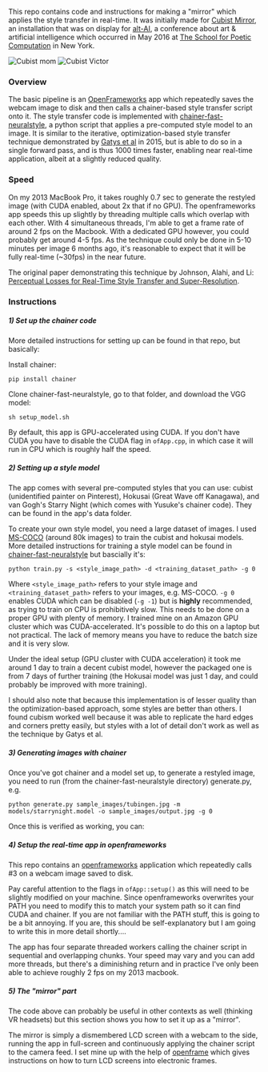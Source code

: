 This repo contains code and instructions for making a "mirror" which applies the style transfer in real-time. It was initially made for [Cubist Mirror](https://vimeo.com/167910860), an installation that was on display for [alt-AI](alt-ai.net), a conference about art & artificial intelligence which occurred in May 2016 at [The School for Poetic Computation](http://www.sfpc.io) in New York. 

![Cubist mom](https://github.com/genekogan/CubistMirror/blob/master/photos/cubist_mirror_1.jpg)
![Cubist Victor](https://github.com/genekogan/CubistMirror/blob/master/photos/cubist_mirror_2.jpg)

### Overview

The basic pipeline is an [OpenFrameworks](openframeworks.cc) app which repeatedly saves the webcam image to disk and then calls a chainer-based style transfer script onto it. The style transfer code is implemented with [chainer-fast-neuralstyle](https://github.com/yusuketomoto/chainer-fast-neuralstyle), a python script that applies a pre-computed style model to an image. It is similar to the iterative, optimization-based style transfer technique demonstrated by [Gatys et al](http://arxiv.org/abs/1508.06576) in 2015, but is able to do so in a single forward pass, and is thus 1000 times faster, enabling near real-time application, albeit at a slightly reduced quality.

### Speed

On my 2013 MacBook Pro, it takes roughly 0.7 sec to generate the restyled image (with CUDA enabled, about 2x that if no GPU). The openframeworks app speeds this up slightly by threading multiple calls which overlap with each other. With 4 simultaneous threads, I'm able to get a frame rate of around 2 fps on the Macbook. With a dedicated GPU however, you could probably get around 4-5 fps. As the technique could only be done in 5-10 minutes per image 6 months ago, it's reasonable to expect that it will be fully real-time (~30fps) in the near future.

The original paper demonstrating this technique by Johnson, Alahi, and Li: [Perceptual Losses for Real-Time Style Transfer and Super-Resolution](arxiv.org/abs/1603.08155).

### Instructions

##### 1) Set up the chainer code

More detailed instructions for setting up can be found in that repo, but basically:

Install chainer:

    pip install chainer

Clone chainer-fast-neuralstyle, go to that folder, and download the VGG model:

    sh setup_model.sh

By default, this app is GPU-accelerated using CUDA. If you don't have CUDA you have to disable the CUDA flag in `ofApp.cpp`, in which case it will run in CPU which is roughly half the speed.

##### 2) Setting up a style model

The app comes with several pre-computed styles that you can use: cubist (unidentified painter on Pinterest), Hokusai (Great Wave off Kanagawa), and van Gogh's Starry Night (which comes with Yusuke's chainer code). They can be found in the app's data folder.

To create your own style model, you need a large dataset of images. I used [MS-COCO](http://mscoco.org/dataset/#download) (around 80k images) to train the cubist and hokusai models. More detailed instructions for training a style model can be found in [chainer-fast-neuralstyle](https://github.com/yusuketomoto/chainer-fast-neuralstyle) but bascially it's:

    python train.py -s <style_image_path> -d <training_dataset_path> -g 0 

Where `<style_image_path>` refers to your style image and `<training_dataset_path>` refers to your images, e.g. MS-COCO. `-g 0` enables CUDA which can be disabled (`-g -1`) but is **highly** recommended, as trying to train on CPU is prohibitively slow. This needs to be done on a proper GPU with plenty of memory. I trained mine on an Amazon GPU cluster which was CUDA-accelerated. It's possible to do this on a laptop but not practical. The lack of memory means you have to reduce the batch size and it is very slow. 

Under the ideal setup (GPU cluster with CUDA acceleration) it took me around 1 day to train a decent cubist model, however the packaged one is from 7 days of further training (the Hokusai model was just 1 day, and could probably be improved with more training).

I should also note that because this implementation is of lesser quality than the optimization-based approach, some styles are better than others. I found cubism worked well because it was able to replicate the hard edges and corners pretty easily, but styles with a lot of detail don't work as well as the technique by Gatys et al.

##### 3) Generating images with chainer

Once you've got chainer and a model set up, to generate a restyled image, you need to run (from the chainer-fast-neuralstyle directory) generate.py, e.g.

    python generate.py sample_images/tubingen.jpg -m models/starrynight.model -o sample_images/output.jpg -g 0

Once this is verified as working, you can:

##### 4) Setup the real-time app in openframeworks

This repo contains an [openframeworks](http://www.openframeworks.cc) application which repeatedly calls #3 on a webcam image saved to disk. 

Pay careful attention to the flags in `ofApp::setup()` as this will need to be slightly modified on your machine. Since openframeworks overwrites your PATH you need to modify this to match your system path so it can find CUDA and chainer. If you are not familiar with the PATH stuff, this is going to be a bit annoying. If you are, this should be self-explanatory but I am going to write this in more detail shortly....

The app has four separate threaded workers calling the chainer script in sequential and overlapping chunks. Your speed may vary and you can add more threads, but there's a diminishing return and in practice I've only been able to achieve roughly 2 fps on my 2013 macbook.

##### 5) The "mirror" part

The code above can probably be useful in other contexts as well (thinking VR headsets) but this section shows you how to set it up as a "mirror".  

The mirror is simply a dismembered LCD screen with a webcam to the side, running the app in full-screen and continuously applying the chainer script to the camera feed. I set mine up with the help of [openframe](http://openframe.io) which gives instructions on how to turn LCD screens into electronic frames.